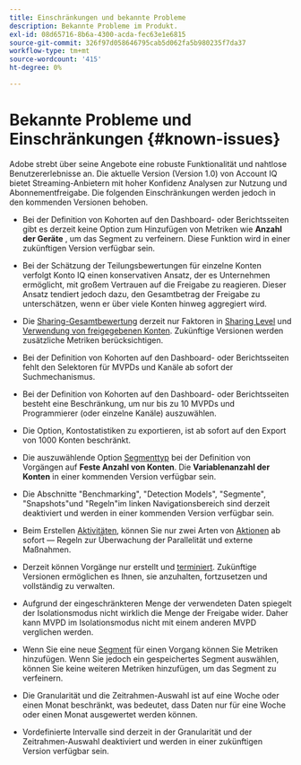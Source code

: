 ```yaml
---
title: Einschränkungen und bekannte Probleme
description: Bekannte Probleme im Produkt.
exl-id: 08d65716-8b6a-4300-acda-fec63e1e6815
source-git-commit: 326f97d058646795cab5d062fa5b980235f7da37
workflow-type: tm+mt
source-wordcount: '415'
ht-degree: 0%

---
```


# Bekannte Probleme und Einschränkungen {#known-issues}

Adobe strebt über seine Angebote eine robuste Funktionalität und nahtlose Benutzererlebnisse an. Die aktuelle Version (Version 1.0) von Account IQ bietet Streaming-Anbietern mit hoher Konfidenz Analysen zur Nutzung und Abonnementfreigabe. Die folgenden Einschränkungen werden jedoch in den kommenden Versionen behoben.

* Bei der Definition von Kohorten auf den Dashboard- oder Berichtsseiten gibt es derzeit keine Option zum Hinzufügen von Metriken wie **Anzahl der Geräte** , um das Segment zu verfeinern. Diese Funktion wird in einer zukünftigen Version verfügbar sein.

* Bei der Schätzung der Teilungsbewertungen für einzelne Konten verfolgt Konto IQ einen konservativen Ansatz, der es Unternehmen ermöglicht, mit großem Vertrauen auf die Freigabe zu reagieren. Dieser Ansatz tendiert jedoch dazu, den Gesamtbetrag der Freigabe zu unterschätzen, wenn er über viele Konten hinweg aggregiert wird.

* Die [Sharing-Gesamtbewertung](/help/AccountIQ/dashboard.md#overall-sharing-score) derzeit nur Faktoren in [Sharing Level](/help/AccountIQ/dashboard.md#sharing-level) und [Verwendung von freigegebenen Konten](/help/AccountIQ/dashboard.md#usage-from-shared-accounts). Zukünftige Versionen werden zusätzliche Metriken berücksichtigen.

* Bei der Definition von Kohorten auf den Dashboard- oder Berichtsseiten fehlt den Selektoren für MVPDs und Kanäle ab sofort der Suchmechanismus.

* Bei der Definition von Kohorten auf den Dashboard- oder Berichtsseiten besteht eine Beschränkung, um nur bis zu 10 MVPDs und Programmierer (oder einzelne Kanäle) auszuwählen.

* Die Option, Kontostatistiken zu exportieren, ist ab sofort auf den Export von 1000 Konten beschränkt.

* Die auszuwählende Option [Segmenttyp](#segment-type) bei der Definition von Vorgängen auf **Feste Anzahl von Konten**. Die **Variablenanzahl der Konten** in einer kommenden Version verfügbar sein.

* Die Abschnitte &quot;Benchmarking&quot;, &quot;Detection Models&quot;, &quot;Segmente&quot;, &quot;Snapshots&quot;und &quot;Regeln&quot;im linken Navigationsbereich sind derzeit deaktiviert und werden in einer kommenden Version verfügbar sein.

* Beim Erstellen [Aktivitäten](/help/AccountIQ/operation-affecting-user-segment.md), können Sie nur zwei Arten von [Aktionen](/help/AccountIQ/operation-affecting-user-segment.md) ab sofort — Regeln zur Überwachung der Parallelität und externe Maßnahmen.

* Derzeit können Vorgänge nur erstellt und [terminiert](/help/AccountIQ/operation-affecting-user-segment.md#action). Zukünftige Versionen ermöglichen es Ihnen, sie anzuhalten, fortzusetzen und vollständig zu verwalten.

* Aufgrund der eingeschränkteren Menge der verwendeten Daten spiegelt der Isolationsmodus nicht wirklich die Menge der Freigabe wider. Daher kann MVPD im Isolationsmodus nicht mit einem anderen MVPD verglichen werden. <!--do we need to separate out this limitation, which is from a different persona i.e. only for Programmer persona?-->

* Wenn Sie eine neue [Segment](/help/AccountIQ/segments-timeframe.md) für einen Vorgang können Sie Metriken hinzufügen. Wenn Sie jedoch ein gespeichertes Segment auswählen, können Sie keine weiteren Metriken hinzufügen, um das Segment zu verfeinern.

* Die Granularität und die Zeitrahmen-Auswahl ist auf eine Woche oder einen Monat beschränkt, was bedeutet, dass Daten nur für eine Woche oder einen Monat ausgewertet werden können.

* Vordefinierte Intervalle sind derzeit in der Granularität und der Zeitrahmen-Auswahl deaktiviert und werden in einer zukünftigen Version verfügbar sein.
